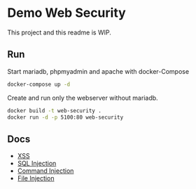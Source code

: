 # Demo Web Security

This project and this readme is WIP.

## Run

Start mariadb, phpmyadmin and apache with docker-Compose
```bash
docker-compose up -d
```

Create and run only the webserver without mariadb.
```bash
docker build -t web-security .
docker run -d -p 5100:80 web-security
```

## Docs
 * [XSS](docs/XSS.md)
 * [SQL Injection](docs/sqli.md)
 * [Command Injection](docs/ci.md)
 * [File Injection](docs/fi.md)

